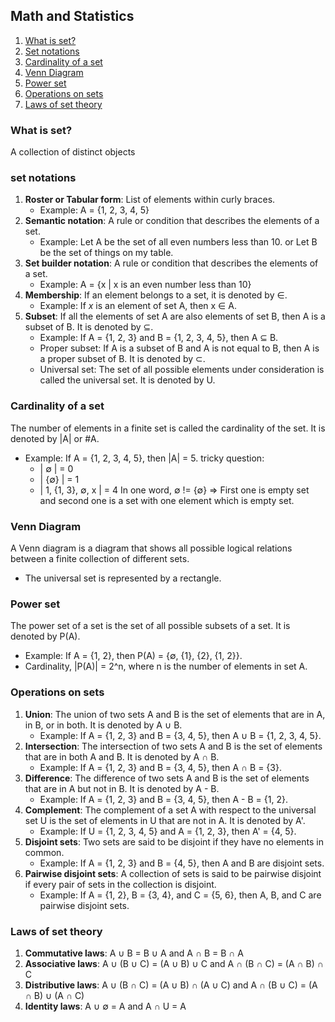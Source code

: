 ## Math and Statistics

1. [What is set?](#what-is-set)
2. [Set notations](#set-notations)
3. [Cardinality of a set](#cardinality-of-a-set)
4. [Venn Diagram](#venn-diagram)
5. [Power set](#power-set)
6. [Operations on sets](#operations-on-sets)
7. [Laws of set theory](#laws-of-set-theory)

### What is set?
A collection of distinct objects

### set notations
1. **Roster or Tabular form**: List of elements within curly braces.
    * Example: A = {1, 2, 3, 4, 5}
2. **Semantic notation**: A rule or condition that describes the elements of a set.
    * Example: Let A be the set of all even numbers less than 10. 
                or Let B be the set of things on my table.
3. **Set builder notation**: A rule or condition that describes the elements of a set.
    * Example: A = {x | x is an even number less than 10}
4. **Membership**: If an element belongs to a set, it is denoted by ∈.
    * Example: If _x_ is an element of set A, then x ∈ A.
5. **Subset**: If all the elements of set A are also elements of set B, then A is a subset of B. It is denoted by ⊆.
    * Example: If A = {1, 2, 3} and B = {1, 2, 3, 4, 5}, then A ⊆ B.
    * Proper subset: If A is a subset of B and A is not equal to B, then A is a proper subset of B. It is denoted by ⊂.
    * Universal set: The set of all possible elements under consideration is called the universal set. It is denoted by U.

### Cardinality of a set
The number of elements in a finite set is called the cardinality of the set. It is denoted by |A| or #A.
* Example: If A = {1, 2, 3, 4, 5}, then |A| = 5.
    tricky question:
    * | ∅ | = 0
    * | {∅} | = 1
    * | 1, {1, 3}, ∅, x | = 4
    In one word, ∅ != {∅} => First one is empty set and second one is a set with one element which is empty set.

### Venn Diagram
A Venn diagram is a diagram that shows all possible logical relations between a finite collection of different sets. 
 - The universal set is represented by a rectangle.

### Power set
The power set of a set is the set of all possible subsets of a set. It is denoted by P(A).
* Example: If A = {1, 2}, then P(A) = {∅, {1}, {2}, {1, 2}}.
* Cardinality, |P(A)| = 2^n, where n is the number of elements in set A. 

### Operations on sets
1. **Union**: The union of two sets A and B is the set of elements that are in A, in B, or in both. It is denoted by A ∪ B.
    * Example: If A = {1, 2, 3} and B = {3, 4, 5}, then A ∪ B = {1, 2, 3, 4, 5}.
2. **Intersection**: The intersection of two sets A and B is the set of elements that are in both A and B. It is denoted by A ∩ B.
    * Example: If A = {1, 2, 3} and B = {3, 4, 5}, then A ∩ B = {3}.
3. **Difference**: The difference of two sets A and B is the set of elements that are in A but not in B. It is denoted by A - B.
    * Example: If A = {1, 2, 3} and B = {3, 4, 5}, then A - B = {1, 2}.
4. **Complement**: The complement of a set A with respect to the universal set U is the set of elements in U that are not in A. It is denoted by A'.
    * Example: If U = {1, 2, 3, 4, 5} and A = {1, 2, 3}, then A' = {4, 5}.
5. **Disjoint sets**: Two sets are said to be disjoint if they have no elements in common.
    * Example: If A = {1, 2, 3} and B = {4, 5}, then A and B are disjoint sets.
6. **Pairwise disjoint sets**: A collection of sets is said to be pairwise disjoint if every pair of sets in the collection is disjoint.
    * Example: If A = {1, 2}, B = {3, 4}, and C = {5, 6}, then A, B, and C are pairwise disjoint sets.

### Laws of set theory
1. **Commutative laws**: A ∪ B = B ∪ A and A ∩ B = B ∩ A
2. **Associative laws**: A ∪ (B ∪ C) = (A ∪ B) ∪ C and A ∩ (B ∩ C) = (A ∩ B) ∩ C
3. **Distributive laws**: A ∪ (B ∩ C) = (A ∪ B) ∩ (A ∪ C) and A ∩ (B ∪ C) = (A ∩ B) ∪ (A ∩ C)
4. **Identity laws**: A ∪ ∅ = A and A ∩ U = A